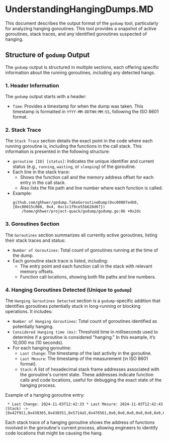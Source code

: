 # UnderstandingHangingDumps.MD

This document describes the output format of the `godump` tool, particularly for analyzing hanging goroutines. This tool provides a snapshot of active goroutines, stack traces, and any identified goroutines suspected of hanging.

## Structure of `godump` Output

The `godump` output is structured in multiple sections, each offering specific information about the running goroutines, including any detected hangs.

### 1. **Header Information**

The `godump` output starts with a header:
   - `Time`: Provides a timestamp for when the dump was taken. This timestamp is formatted in `YYYY-MM-DDTHH:MM:SS`, following the ISO 8601 format.

### 2. **Stack Trace**

The `Stack Trace` section details the exact point in the code where each running goroutine is, including the functions in the call stack. This information is presented in the following structure:

   - `goroutine [ID] [status]`: Indicates the unique identifier and current status (e.g., `running`, `waiting`, or `sleeping`) of the goroutine.
   - Each line in the stack trace:
     - Shows the function call and the memory address offset for each entry in the call stack.
     - Also lists the file path and line number where each function is called.
   - Example:
     ```
     github.com/ghhwer/godump.TakeGoroutineDump(0xc00007e4b0, {0xc00015c008, 0x4, 0xc1c1f9ce55b628d6?})
         /home/ghhwer/project-quack/godump/godump.go:86 +0x2dc
     ```

### 3. **Goroutines Section**

The `Goroutines` section summarizes all currently active goroutines, listing their stack traces and status:

   - `Number of Goroutines`: Total count of goroutines running at the time of the dump.
   - Each goroutine stack trace is listed, including:
     - The entry point and each function call in the stack with relevant memory offsets.
     - Function call locations, showing both file paths and line numbers.

### 4. **Hanging Goroutines Detected** (Unique to `godump`)

The `Hanging Goroutines Detected` section is a `godump`-specific addition that identifies goroutines potentially stuck in long-running or blocking operations. It includes:

   - `Number of Hanging Goroutines`: Total count of goroutines identified as potentially hanging.
   - `Considered Hanging time (ms)`: Threshold time in milliseconds used to determine if a goroutine is considered "hanging." In this example, it’s 10,000 ms (10 seconds).
   - For each hanging goroutine:
     - `Last Change`: The timestamp of the last activity in the goroutine.
     - `Last Mesure`: The timestamp of the measurement (in ISO 8601 format).
     - `Stack`: A list of hexadecimal stack frame addresses associated with the goroutine's current state. These addresses indicate function calls and code locations, useful for debugging the exact state of the hanging process.

Example of a hanging goroutine entry:
```
 * Last Change: 2024-11-03T12:42:33 * Last Mesure: 2024-11-03T12:42:43 (Stack) -> [0x42f911,0x430365,0x430351,0x5714a5,0x476561,0x0,0x0,0x0,0x0,0x0,0x0,0x0,0x0,0x0,0x0,0x0,0x0,0x0,0x0,0x0,0x0,0x0,0x0,0x0,0x0,0x0,0x0,0x0,0x0,0x0,0x0,0x0]
```

Each stack trace of a hanging goroutine shows the address of functions involved in the goroutine's current process, allowing engineers to identify code locations that might be causing the hang.